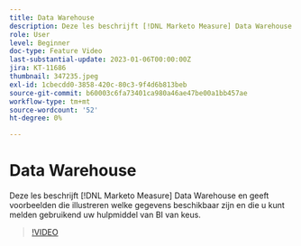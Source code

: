 ```yaml
---
title: Data Warehouse
description: Deze les beschrijft [!DNL Marketo Measure] Data Warehouse en geeft voorbeelden die illustreren welke gegevens beschikbaar zijn en die u kunt melden gebruikend uw hulpmiddel van BI van keus.
role: User
level: Beginner
doc-type: Feature Video
last-substantial-update: 2023-01-06T00:00:00Z
jira: KT-11686
thumbnail: 347235.jpeg
exl-id: 1cbecdd0-3858-420c-80c3-9f4d6b813beb
source-git-commit: b60003c6fa73401ca980a46ae47be00a1bb457ae
workflow-type: tm+mt
source-wordcount: '52'
ht-degree: 0%

---
```


# Data Warehouse

Deze les beschrijft [!DNL Marketo Measure] Data Warehouse en geeft voorbeelden die illustreren welke gegevens beschikbaar zijn en die u kunt melden gebruikend uw hulpmiddel van BI van keus.

>[!VIDEO](https://video.tv.adobe.com/v/347235/?quality=12&learn=on)
